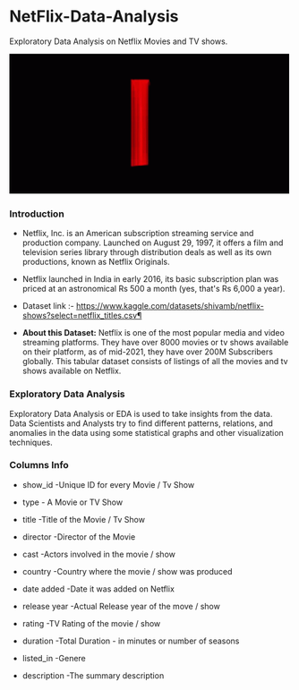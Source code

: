 # NetFlix-Data-Analysis
Exploratory Data Analysis on Netflix Movies and TV shows.


<img src="netflix-logo.gif" style = "width:500px;height:250px"/>


### Introduction
- Netflix, Inc. is an American subscription streaming service and production company. Launched on August 29, 1997, it offers a film and television series library through distribution deals as well as its own productions, known as Netflix Originals.

- Netflix launched in India in early 2016, its basic subscription plan was priced at an astronomical Rs 500 a month (yes, that's Rs 6,000 a year).

- Dataset link :- https://www.kaggle.com/datasets/shivamb/netflix-shows?select=netflix_titles.csv¶
- **About this Dataset:** Netflix is one of the most popular media and video streaming platforms. They have over 8000 movies or tv shows available on their platform, as of mid-2021, they have over 200M Subscribers globally. This tabular dataset consists of listings of all the movies and tv shows available on Netflix.

### Exploratory Data Analysis
Exploratory Data Analysis or EDA is used to take insights from the data. Data Scientists and Analysts try to find different patterns, relations, and anomalies in the data using some statistical graphs and other visualization techniques.

### Columns Info
* show_id -Unique ID for every Movie / Tv Show

* type - A Movie or TV Show

* title -Title of the Movie / Tv Show

* director -Director of the Movie

* cast -Actors involved in the movie / show

* country -Country where the movie / show was produced

* date added -Date it was added on Netflix

* release year -Actual Release year of the move / show

* rating -TV Rating of the movie / show

* duration -Total Duration - in minutes or number of seasons

* listed_in -Genere

* description -The summary description
